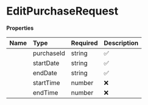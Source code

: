 # EditPurchaseRequest



**Properties**

| Name | Type | Required | Description |
| :-------- | :----------| :----------| :----------|
    | purchaseId | string | ✅ | ID of the purchase |
    | startDate | string | ✅ | Start date of the package's validity in the format 'yyyy-MM-dd'. This date can be set to the current day or any day within the next 12 months. |
    | endDate | string | ✅ | End date of the package's validity in the format 'yyyy-MM-dd'. End date can be maximum 90 days after Start date. |
    | startTime | number | ❌ | Epoch value representing the start time of the package's validity. This timestamp can be set to the current time or any time within the next 12 months. |
    | endTime | number | ❌ | Epoch value representing the end time of the package's validity. End time can be maximum 90 days after Start time. |




<!-- This file was generated by liblab | https://liblab.com/ -->